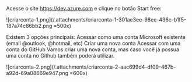 Acesse o site https://dev.azure.com e clique no botão Start free:

![criarconta-1.png](/.attachments/criarconta-1-301ae3ee-98ee-436c-b1f5-187a74c86bb2.png =500x)

Existem 3 opções principais:
Acessar como uma conta Microsoft existente (email @outlook, @hotmail, etc)
Criar uma nova conta
Acessar com uma conta do GitHub
Vamos criar uma nova conta, mas caso você já possua uma conta no Github também poderá utilizar.

![criarconta-2.png](/.attachments/criarconta-2-aac699d4-df09-467b-a92d-69a08669e947.png =600x)

